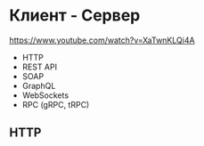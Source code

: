 # Клиент - Сервер
https://www.youtube.com/watch?v=XaTwnKLQi4A

- HTTP
- REST API
- SOAP
- GraphQL
- WebSockets
- RPC (gRPC, tRPC)

## HTTP
